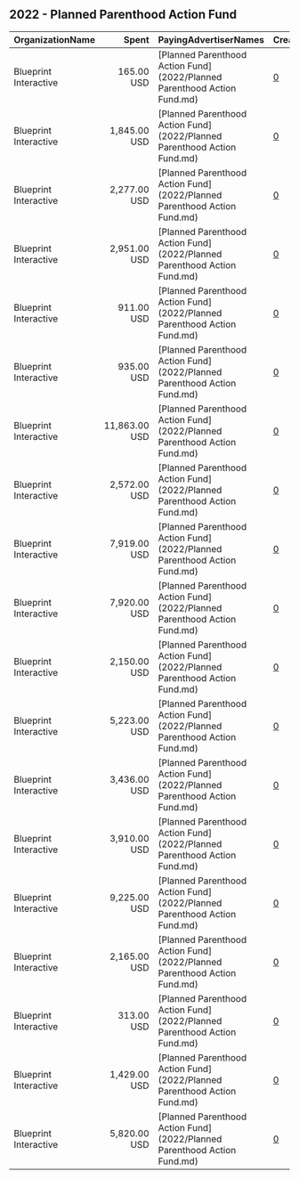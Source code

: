 ## 2022 - Planned Parenthood Action Fund 
|OrganizationName|Spent|PayingAdvertiserNames|CreativeUrls|Impressions|Genders|AgeBrackets|CountryCodes|BillingAddresses|CandidateBallotInformation|
|:---|---:|:---|:---|---:|:---|:---|:---|:---|:---|
|Blueprint Interactive|165.00 USD|[Planned Parenthood Action Fund](2022/Planned Parenthood Action Fund.md)|[0](https://www.snap.com/political-ads/asset/ba2c4a7478e267b18e889fced96576af697dffcbe15ff6d60ecd5aabb705d63c?mediaType=mp4)|4,784||18-44|united states|"1730 Rhode Island Ave NW Suite 1014,Washington,20036,US"||
|Blueprint Interactive|1,845.00 USD|[Planned Parenthood Action Fund](2022/Planned Parenthood Action Fund.md)|[0](https://www.snap.com/political-ads/asset/1b8f42c40a2f79405d946f71c48baed809259068381559179d02c30eb354f687?mediaType=mp4)|71,986||18-44|united states|"1730 Rhode Island Ave NW Suite 1014,Washington,20036,US"||
|Blueprint Interactive|2,277.00 USD|[Planned Parenthood Action Fund](2022/Planned Parenthood Action Fund.md)|[0](https://www.snap.com/political-ads/asset/1b8f42c40a2f79405d946f71c48baed809259068381559179d02c30eb354f687?mediaType=mp4)|70,254|FEMALE|18-35|united states|"1730 Rhode Island Ave NW Suite 1014,Washington,20036,US"||
|Blueprint Interactive|2,951.00 USD|[Planned Parenthood Action Fund](2022/Planned Parenthood Action Fund.md)|[0](https://www.snap.com/political-ads/asset/e95ce12957bee7ab4f827a0d8574eeba6497b7c6aec1159f8106c9c121172916?mediaType=mp4)|90,744||18-44|united states|"1730 Rhode Island Ave NW Suite 1014,Washington,20036,US"||
|Blueprint Interactive|911.00 USD|[Planned Parenthood Action Fund](2022/Planned Parenthood Action Fund.md)|[0](https://www.snap.com/political-ads/asset/8c7223596b057dca01ee0f55c727da482816b3cef09a1dee506695b5ff8f77ff?mediaType=mp4)|31,771||18-40|united states|"1730 Rhode Island Ave NW Suite 1014,Washington,20036,US"||
|Blueprint Interactive|935.00 USD|[Planned Parenthood Action Fund](2022/Planned Parenthood Action Fund.md)|[0](https://www.snap.com/political-ads/asset/e95ce12957bee7ab4f827a0d8574eeba6497b7c6aec1159f8106c9c121172916?mediaType=mp4)|32,912|FEMALE|18-35|united states|"1730 Rhode Island Ave NW Suite 1014,Washington,20036,US"||
|Blueprint Interactive|11,863.00 USD|[Planned Parenthood Action Fund](2022/Planned Parenthood Action Fund.md)|[0](https://www.snap.com/political-ads/asset/97823d86aa5fd419d322553f576921677b98e18661850dec7795bbd7cec6d69d?mediaType=mp4)|427,661||18-40|united states|"1730 Rhode Island Ave NW Suite 1014,Washington,20036,US"||
|Blueprint Interactive|2,572.00 USD|[Planned Parenthood Action Fund](2022/Planned Parenthood Action Fund.md)|[0](https://www.snap.com/political-ads/asset/1b8f42c40a2f79405d946f71c48baed809259068381559179d02c30eb354f687?mediaType=mp4)|89,350||18-44|united states|"1730 Rhode Island Ave NW Suite 1014,Washington,20036,US"||
|Blueprint Interactive|7,919.00 USD|[Planned Parenthood Action Fund](2022/Planned Parenthood Action Fund.md)|[0](https://www.snap.com/political-ads/asset/ccd6fc89329aa3225f8210f068d5f6c007d096a6776832899144996ffed50ba5?mediaType=mp4)|1,139,994|FEMALE|18-44|united states|"1730 Rhode Island Ave NW Suite 1014,Washington,20036,US"||
|Blueprint Interactive|7,920.00 USD|[Planned Parenthood Action Fund](2022/Planned Parenthood Action Fund.md)|[0](https://www.snap.com/political-ads/asset/ccd6fc89329aa3225f8210f068d5f6c007d096a6776832899144996ffed50ba5?mediaType=mp4)|1,196,056||18-44|united states|"1730 Rhode Island Ave NW Suite 1014,Washington,20036,US"||
|Blueprint Interactive|2,150.00 USD|[Planned Parenthood Action Fund](2022/Planned Parenthood Action Fund.md)|[0](https://www.snap.com/political-ads/asset/1b8f42c40a2f79405d946f71c48baed809259068381559179d02c30eb354f687?mediaType=mp4)|59,423|FEMALE|18-35|united states|"1730 Rhode Island Ave NW Suite 1014,Washington,20036,US"||
|Blueprint Interactive|5,223.00 USD|[Planned Parenthood Action Fund](2022/Planned Parenthood Action Fund.md)|[0](https://www.snap.com/political-ads/asset/80d9e7fa9efe6276a4c91d9d36b145c33da49373fdf0cf189ba9dd4104566314?mediaType=mp4)|243,312||18-44|united states|"1730 Rhode Island Ave NW Suite 1014,Washington,20036,US"||
|Blueprint Interactive|3,436.00 USD|[Planned Parenthood Action Fund](2022/Planned Parenthood Action Fund.md)|[0](https://www.snap.com/political-ads/asset/e95ce12957bee7ab4f827a0d8574eeba6497b7c6aec1159f8106c9c121172916?mediaType=mp4)|97,558|FEMALE|18-35|united states|"1730 Rhode Island Ave NW Suite 1014,Washington,20036,US"||
|Blueprint Interactive|3,910.00 USD|[Planned Parenthood Action Fund](2022/Planned Parenthood Action Fund.md)|[0](https://www.snap.com/political-ads/asset/3a66384bdab3514b6f5bf4bda353f84d422ec7410204c20a1a8e031ba1efa63f?mediaType=mp4)|141,024||18-44|united states|"1730 Rhode Island Ave NW Suite 1014,Washington,20036,US"||
|Blueprint Interactive|9,225.00 USD|[Planned Parenthood Action Fund](2022/Planned Parenthood Action Fund.md)|[0](https://www.snap.com/political-ads/asset/a7878aab1c5a9fa02b5f0d9a052b0fd1a84f22037ca228d7b15795c93675d4fe?mediaType=mp4)|302,543||18-40|united states|"1730 Rhode Island Ave NW Suite 1014,Washington,20036,US"||
|Blueprint Interactive|2,165.00 USD|[Planned Parenthood Action Fund](2022/Planned Parenthood Action Fund.md)|[0](https://www.snap.com/political-ads/asset/3a66384bdab3514b6f5bf4bda353f84d422ec7410204c20a1a8e031ba1efa63f?mediaType=mp4)|87,159|FEMALE|35-|united states|"1730 Rhode Island Ave NW Suite 1014,Washington,20036,US"||
|Blueprint Interactive|313.00 USD|[Planned Parenthood Action Fund](2022/Planned Parenthood Action Fund.md)|[0](https://www.snap.com/political-ads/asset/ba2c4a7478e267b18e889fced96576af697dffcbe15ff6d60ecd5aabb705d63c?mediaType=mp4)|15,480|FEMALE|35-|united states|"1730 Rhode Island Ave NW Suite 1014,Washington,20036,US"||
|Blueprint Interactive|1,429.00 USD|[Planned Parenthood Action Fund](2022/Planned Parenthood Action Fund.md)|[0](https://www.snap.com/political-ads/asset/e95ce12957bee7ab4f827a0d8574eeba6497b7c6aec1159f8106c9c121172916?mediaType=mp4)|56,118||18-44|united states|"1730 Rhode Island Ave NW Suite 1014,Washington,20036,US"||
|Blueprint Interactive|5,820.00 USD|[Planned Parenthood Action Fund](2022/Planned Parenthood Action Fund.md)|[0](https://www.snap.com/political-ads/asset/80d9e7fa9efe6276a4c91d9d36b145c33da49373fdf0cf189ba9dd4104566314?mediaType=mp4)|330,340|FEMALE|35-|united states|"1730 Rhode Island Ave NW Suite 1014,Washington,20036,US"||
